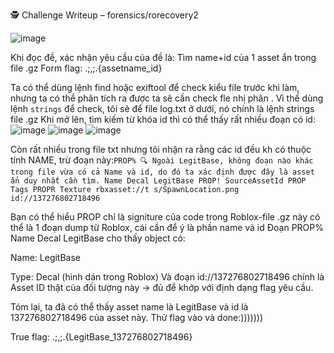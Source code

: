 🕵️ Challenge Writeup – forensics/rorecovery2

![image](https://github.com/user-attachments/assets/a3148ab8-b14c-47aa-863a-6d99dea70063)

Khi đọc đề, xác nhận yêu cầu của đề là: Tìm name+id của 1 asset ẩn trong file .gz
Form flag:  .;,;.{assetname_id}

Ta có thể dùng lệnh find hoặc exiftool để check kiểu file trước khi làm, nhưng ta có thể phân tích ra được ta sẽ cần check fle nhị phân .
Vì thế dùng lệnh `strings` để check, tôi sẽ để file log.txt ở dưới, nó chính là lệnh strings file .gz
Khi mở lên, tìm kiếm từ khóa id thì có thể thấy rất nhiều đoạn có id: 
![image](https://github.com/user-attachments/assets/bda4aabb-587d-4343-ab46-2853b54637cf)
![image](https://github.com/user-attachments/assets/e7e8efa7-c042-440c-b832-7dfad3615d3c)
![image](https://github.com/user-attachments/assets/34537808-8c93-4453-b3d6-80c8bb4f92e5)

Còn rất nhiều trong file txt nhưng tôi nhận ra rằng các id đều kh có thuộc tính NAME, trừ đoạn này:```PROP%
🔍 Ngoài LegitBase, không đoạn nào khác trong file vừa có cả Name và id, do đó ta xác định được đây là asset ẩn duy nhất cần tìm.
Name
Decal
LegitBase
PROP!
SourceAssetId
PROP
Tags
PROPR
Texture
rbxasset://t
s/SpawnLocation.png
id://137276802718496```

Bạn có thể hiểu PROP chỉ là signiture của code trong Roblox-file .gz này có thể là 1 đoạn dump từ Roblox, cái cần để ý là phần name và id
Đoạn PROP% Name Decal LegitBase cho thấy object có:

Name: LegitBase

Type: Decal (hình dán trong Roblox)
Và đoạn id://137276802718496 chính là Asset ID thật của đối tượng này → đủ để khớp với định dạng flag yêu cầu.

Tóm lại, ta đã có thể thấy asset name là LegitBase và id là 137276802718496 của asset này.
Thử flag vào và done:)))))))

True flag: .;,;.{LegitBase_137276802718496}
